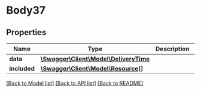 # Body37

## Properties
Name | Type | Description | Notes
------------ | ------------- | ------------- | -------------
**data** | [**\Swagger\Client\Model\DeliveryTime**](DeliveryTime.md) |  | [optional] 
**included** | [**\Swagger\Client\Model\Resource[]**](Resource.md) |  | [optional] 

[[Back to Model list]](../../README.md#documentation-for-models) [[Back to API list]](../../README.md#documentation-for-api-endpoints) [[Back to README]](../../README.md)

